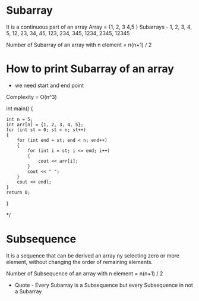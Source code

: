 # Subarray
It is a continuous part of an array
Array = {1, 2, 3 4,5 }
Subarrays - 1, 2, 3, 4, 5,
            12, 23, 34, 45,
            123, 234, 345,
            1234, 2345, 12345

Number of Subarray of an array with n element = n(n+1) / 2 
 
# How to print Subarray of an array
- we need start and end point 

Complexity  = O(n^3)

int main()
{

    int n = 5;
    int arr[n] = {1, 2, 3, 4, 5};
    for (int st = 0; st < n; st++)
    {
        for (int end = st; end < n; end++)
        {
            for (int i = st; i <= end; i++)
            {
                cout << arr[i];
            }
            cout << " ";
        }
        cout << endl;
    }
    return 0;
}

*/


# Subsequence
It is a sequence that can be derived an array ny selecting zero or more element, without changing the order of remaining elements.


Number of Subsequence of an array with n element = n(n+1) / 2 


- Quote - Every Subarray is a Subsequence but every Subsequence in not a Subarray